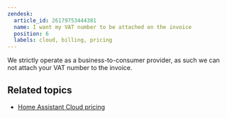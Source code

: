 ```yaml
---
zendesk:
  article_id: 26179753444381
  name: I want my VAT number to be attached on the invoice
  position: 6
  labels: cloud, billing, pricing
---
```


We strictly operate as a business-to-consumer provider, as such we can not attach your VAT number to the invoice.

## Related topics

- [Home Assistant Cloud pricing](https://www.nabucasa.com/pricing/)